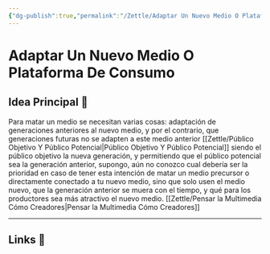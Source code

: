```yaml
---
{"dg-publish":true,"permalink":"/Zettle/Adaptar Un Nuevo Medio O Plataforma De Consumo/","title":"adaptar un nuevo medio o plataforma de consumo","updated":"2023-12-30T18:05:41.062-05:00"}
---
```



# Adaptar Un Nuevo Medio O Plataforma De Consumo

## Idea Principal 🧠

Para matar un medio se necesitan varias cosas: adaptación de generaciones anteriores al nuevo medio, y por el contrario, que generaciones futuras no se adapten a este medio anterior [[Zettle/Público Objetivo Y Público Potencial\|Público Objetivo Y Público Potencial]] siendo el público objetivo la nueva generación, y permitiendo que el público potencial sea la generación anterior, supongo, aún no conozco cual debería ser la prioridad en caso de tener esta intención de matar un medio precursor o directamente conectado a tu nuevo medio, sino que solo usen el medio nuevo, que la generación anterior se muera con el tiempo, y qué para los productores sea más atractivo el nuevo medio. [[Zettle/Pensar la Multimedia Cómo Creadores\|Pensar la Multimedia Cómo Creadores]]

- - - 

## Links 📎
